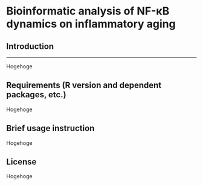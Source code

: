 # Bioinformatic analysis of NF-κB dynamics on inflammatory aging
## Introduction
---
Hogehoge



## Requirements (R version and dependent packages, etc.)
Hogehoge



## Brief usage instruction
Hogehoge



## License
Hogehoge
